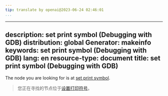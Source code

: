 ```yaml
---
tip: translate by openai@2023-06-24 02:46:01
...
```

---
description: set print symbol (Debugging with GDB)
distribution: global
Generator: makeinfo
keywords: set print symbol (Debugging with GDB)
lang: en
resource-type: document
title: set print symbol (Debugging with GDB)
---

The node you are looking for is at [set print symbol](Print-Settings.html#set-print-symbol).

> 您正在寻找的节点位于[设置打印符号](Print-Settings.html#set-print-symbol)。
